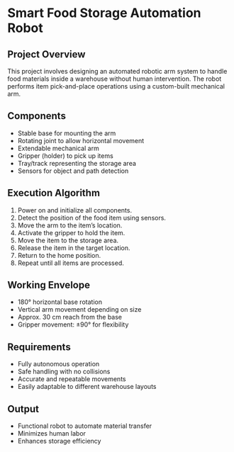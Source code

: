 # Smart Food Storage Automation Robot

## Project Overview
This project involves designing an automated robotic arm system to handle food materials inside a warehouse without human intervention. The robot performs item pick-and-place operations using a custom-built mechanical arm.

## Components
- Stable base for mounting the arm
- Rotating joint to allow horizontal movement
- Extendable mechanical arm
- Gripper (holder) to pick up items
- Tray/track representing the storage area
- Sensors for object and path detection

## Execution Algorithm
1. Power on and initialize all components.
2. Detect the position of the food item using sensors.
3. Move the arm to the item’s location.
4. Activate the gripper to hold the item.
5. Move the item to the storage area.
6. Release the item in the target location.
7. Return to the home position.
8. Repeat until all items are processed.

## Working Envelope
- 180° horizontal base rotation
- Vertical arm movement depending on size
- Approx. 30 cm reach from the base
- Gripper movement: ±90° for flexibility

## Requirements
- Fully autonomous operation
- Safe handling with no collisions
- Accurate and repeatable movements
- Easily adaptable to different warehouse layouts

## Output
- Functional robot to automate material transfer
- Minimizes human labor
- Enhances storage efficiency
